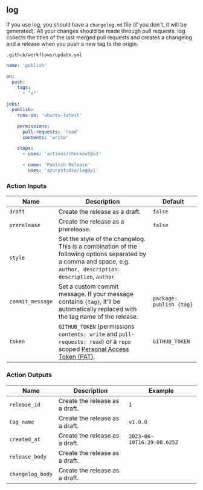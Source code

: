## log

If you use log, you should have a `changelog.md` file (if you don`t, it will be generated). All your changes should be made through pull requests. log collects the titles of the last merged pull requests and creates a changelog and a release when you push a new tag to the origin.

`.github/workflows/update.yml`

```yml
name: 'publish'

on:
  push:
    tags:
      - 'v*'

jobs:
  publish:
    runs-on: 'ubuntu-latest'

    permissions:
      pull-requests: 'read'
      contents: 'write'

    steps:
      - uses: 'actions/checkout@v3'

      - name: 'Publish Release'
        uses: 'azurystudio/log@v1'
```

### Action Inputs

| Name | Description | Default |
| --- | --- | --- |
| `draft` | Create the release as a draft. | `false` |
| `prerelease` | Create the release as a prerelease. | `false` |
| `style` | Set the style of the changelog. This is a combination of the following options separated by a comma and space, e.g. `author, description`: `description`, `author` | |
| `commit_message` | Set a custom commit message. If your message contains `{tag}`, it'll be automatically replaced with the tag name of the release. | `package: publish {tag}` |
| `token` | `GITHUB_TOKEN` (permissions `contents: write` and `pull-requests: read`) or a `repo` scoped [Personal Access Token (PAT)](https://docs.github.com/en/github/authenticating-to-github/creating-a-personal-access-token). | `GITHUB_TOKEN` |

### Action Outputs

| Name | Description | Example |
| --- | --- | --- |
| `release_id` | Create the release as a draft. | `1` |
| `tag_name` | Create the release as a draft. | `v1.0.0` |
| `created_at` | Create the release as a draft. | `2023-06-10T16:29:08.625Z` |
| `release_body` | Create the release as a draft. | |
| `changelog_body` | Create the release as a draft. | |
